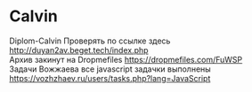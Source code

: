 # Calvin
Diplom-Calvin
Проверять по ссылке здесь
http://duyan2av.beget.tech/index.php
<br>Архив закинут на Dropmefiles
https://dropmefiles.com/FuWSP
<br>Задачи Вожжаева
все javascript задачки выполнены
https://vozhzhaev.ru/users/tasks.php?lang=JavaScript
